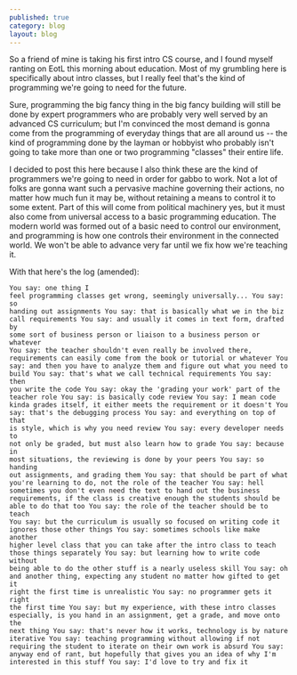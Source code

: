 ```yaml
---
published: true
category: blog
layout: blog
---
```


So a friend of mine is taking his first intro CS course, and I found myself ranting on EotL this morning about education. Most of my grumbling here is specifically about intro classes, but I really feel that's the kind of programming we're going to need for the future. 

Sure, programming the big fancy thing in the big fancy building will still be done by expert programmers who are probably very well served by an advanced CS curriculum; but I'm convinced the most demand is gonna come from the programming of everyday things that are all around us -- the kind of programming done by the layman or hobbyist who probably isn't going to take more than one or two programming "classes" their entire life. 

I decided to post this here because I also think these are the kind of programmers we're going to need in order for gabbo to work. Not a lot of folks are gonna want such a pervasive machine governing their actions, no matter how much fun it may be, without retaining a means to control it to some extent. Part of this will come from political machinery yes, but it must also come from universal access to a basic programming education. The modern world was formed out of a basic need to control our environment, and programming is how one controls their environment in the connected world. We won't be able to advance very far until we fix how we're teaching it.

With that here's the log (amended):
<code><pre>You say: one thing I feel programming classes get wrong, seemingly
         universally...
You say: so handing out assignments
You say: that is basically what we in the biz call requirements
You say: and usually it comes in text form, drafted by some sort of business
         person or liaison to a business person or whatever
You say: the teacher shouldn't even really be involved there, requirements
         can easily come from the book or tutorial or whatever
You say: and then you have to analyze them and figure out what you need to
         build
You say: that's what we call technical requirements
You say: then you write the code
You say: okay the 'grading your work' part of the teacher role
You say: is basically code review
You say: I mean code kinda grades itself, it either meets the requirement or
         it doesn't
You say: that's the debugging process
You say: and everything on top of that is style, which is why you need
         review
You say: every developer needs to not only be graded, but must also learn
         how to grade
You say: because in most situations, the reviewing is done by your peers
You say: so handing out assignments, and grading them
You say: that should be part of what you're learning to do, not the role of 
         the teacher
You say: hell sometimes you don't even need the text to hand out the business
         requirements, if the class is creative enough the students should be 
         able to do that too
You say: the role of the teacher should be to teach
You say: but the curriculum is usually so focused on writing code it ignores
         those other things
You say: sometimes schools like make another higher level class that you can
         take after the intro class to teach those things separately
You say: but learning how to write code without being able to do the other
         stuff is a nearly useless skill
You say: oh and another thing, expecting any student no matter how gifted to
         get it right the first time is unrealistic
You say: no programmer gets it right the first time
You say: but my experience, with these intro classes especially, is you hand
         in an assignment, get a grade, and move onto the next thing
You say: that's never how it works, technology is by nature iterative
You say: teaching programming without allowing if not requiring the student 
         to iterate on their own work is absurd
You say: anyway end of rant, but hopefully that gives you an idea of why I'm
         interested in this stuff
You say: I'd love to try and fix it
</pre></code>
